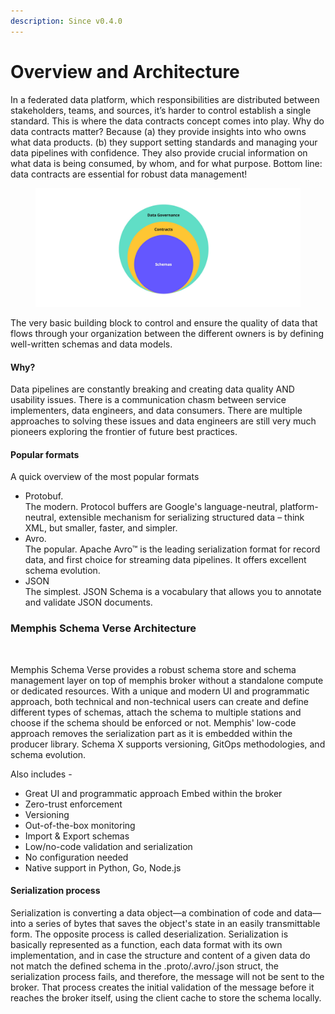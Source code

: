 ```yaml
---
description: Since v0.4.0
---
```


# Overview and Architecture

In a federated data platform, which responsibilities are distributed between stakeholders, teams, and sources, it’s harder to control establish a single standard. This is where the data contracts concept comes into play. Why do data contracts matter? Because (a) they provide insights into who owns what data products. (b) they support setting standards and managing your data pipelines with confidence. They also provide crucial information on what data is being consumed, by whom, and for what purpose. Bottom line: data contracts are essential for robust data management!

<figure><img src="../../.gitbook/assets/schema 1.jpeg" alt=""><figcaption></figcaption></figure>

The very basic building block to control and ensure the quality of data that flows through your organization between the different owners is by defining well-written schemas and data models.

#### Why?

Data pipelines are constantly breaking and creating data quality AND usability issues. There is a communication chasm between service implementers, data engineers, and data consumers. There are multiple approaches to solving these issues and data engineers are still very much pioneers exploring the frontier of future best practices.

#### Popular formats&#x20;

A quick overview of the most popular formats&#x20;

* Protobuf. \
  The modern. Protocol buffers are Google's language-neutral, platform-neutral, extensible mechanism for serializing structured data – think XML, but smaller, faster, and simpler.&#x20;
* Avro. \
  The popular. Apache Avro™ is the leading serialization format for record data, and first choice for streaming data pipelines. It offers excellent schema evolution.&#x20;
* JSON \
  The simplest. JSON Schema is a vocabulary that allows you to annotate and validate JSON documents.

### Memphis Schema Verse Architecture

<figure><img src="https://lh6.googleusercontent.com/VtydcT2Ajl-JV_CF404Mk6gLeWNVVwceIhvkLGlANrBltLZWuzJOFArB9XmXMKwcI8En_kBI3V3ocSCbk2WDUwg5vbiC53VN-gWEFmOdL6zv3u4J8ASRgSV-0rCCo1cQQ_0HeyBbbi6Jo0d1FJIZ-Ew0krRoZ-HIY6f1XijA9uBOkpZe9tfmovfJHwBGuA" alt=""><figcaption></figcaption></figure>

Memphis Schema Verse provides a robust schema store and schema management layer on top of memphis broker without a standalone compute or dedicated resources. With a unique and modern UI and programmatic approach, both technical and non-technical users can create and define different types of schemas, attach the schema to multiple stations and choose if the schema should be enforced or not. Memphis' low-code approach removes the serialization part as it is embedded within the producer library. Schema X supports versioning, GitOps methodologies, and schema evolution.

Also includes -&#x20;

* Great UI and programmatic approach Embed within the broker&#x20;
* Zero-trust enforcement&#x20;
* Versioning&#x20;
* Out-of-the-box monitoring&#x20;
* Import & Export schemas
* Low/no-code validation and serialization&#x20;
* No configuration needed
* Native support in Python, Go, Node.js

#### Serialization process

Serialization is converting a data object—a combination of code and data—into a series of bytes that saves the object's state in an easily transmittable form. The opposite process is called deserialization. Serialization is basically represented as a function, each data format with its own implementation, and in case the structure and content of a given data do not match the defined schema in the .proto/.avro/.json struct, the serialization process fails, and therefore, the message will not be sent to the broker. That process creates the initial validation of the message before it reaches the broker itself, using the client cache to store the schema locally.

<figure><img src="https://lh5.googleusercontent.com/9ifhev7freLnIYyD_Y3zmrgZAp9-2Bf8eYsSAps0N_77PblO4eG0LGodJY6C6bBmhCxYDRMocztYK3Sge8WMezMMrZFyODEBOw5YZ2xmB7xqqrkhJcds-f67XqHSXNTydr3PpcI2e09yze32L4h0_kg3CcZAxPepTFtJJ_oStF-myZdomFjy2t7XVxZf" alt=""><figcaption></figcaption></figure>
